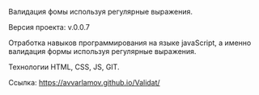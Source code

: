 Валидация фомы используя регулярные выражения.

Версия проекта: v.0.0.7

Отработка навыков программирования на языке javaScript, а именно валидация формы используя регулярные выражения.

Технологии HTML, CSS, JS, GIT.

Ссылка: https://avvarlamov.github.io/Validat/

